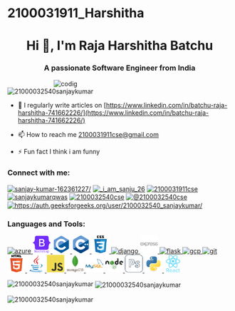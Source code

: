 # 2100031911_Harshitha

<h1 align="center">Hi 👋, I'm Raja Harshitha Batchu </h1>
<h3 align="center">A passionate Software Engineer from India</h3>
<img align="right" alt="codig" width="400" src="https://i.pinimg.com/originals/81/17/8b/81178b47a8598f0c81c4799f2cdd4057.gif">
<p align="left"> <img src="https://komarev.com/ghpvc/?username=21000032540sanjaykumar&label=Profile%20views&color=0e75b6&style=flat" alt="21000032540sanjaykumar" /> </p>

- 📝 I regularly write articles on [https://www.linkedin.com/in/batchu-raja-harshitha-741662226/](https://www.linkedin.com/in/batchu-raja-harshitha-741662226/)

- 📫 How to reach me 2100031911cse@gmail.com

- ⚡️ Fun fact I think i am funny

<h3 align="left">Connect with me:</h3>
<p align="left">
<a href="https://www.linkedin.com/in/batchu-raja-harshitha-741662226/" target="blank"><img align="center" src="https://raw.githubusercontent.com/rahuldkjain/github-profile-readme-generator/master/src/images/icons/Social/linked-in-alt.svg" alt="sanjay-kumar-162361227/" height="30" width="40" /></a>
<a href="https://www.instagram.com/harssh_79/" target="blank"><img align="center" src="https://raw.githubusercontent.com/rahuldkjain/github-profile-readme-generator/master/src/images/icons/Social/instagram.svg" alt="_i_am_sanju_26" height="30" width="40" /></a>
<a href="https://www.codechef.com/users/kl_harshitha" target="blank"><img align="center" src="https://cdn.jsdelivr.net/npm/simple-icons@3.1.0/icons/codechef.svg" alt="2100031911cse" height="30" width="40" /></a>
<a href="https://www.hackerrank.com/profile/h2100031911" target="blank"><img align="center" src="https://raw.githubusercontent.com/rahuldkjain/github-profile-readme-generator/master/src/images/icons/Social/hackerrank.svg" alt="sanjaykumarqwas" height="30" width="40" /></a>
<a href="https://codeforces.com/profile/Harshitha_31911" target="blank"><img align="center" src="https://raw.githubusercontent.com/rahuldkjain/github-profile-readme-generator/master/src/images/icons/Social/codeforces.svg" alt="2100032540cse" height="30" width="40" /></a>
<a href="https://www.hackerearth.com/@rajaharshitha" target="blank"><img align="center" src="https://raw.githubusercontent.com/rahuldkjain/github-profile-readme-generator/master/src/images/icons/Social/hackerearth.svg" alt="@2100032540cse" height="30" width="40" /></a>
<a href="https://auth.geeksforgeeks.org/user/https://auth.geeksforgeeks.org/user/2100032540_sanjaykumar/" target="blank"><img align="center" src="https://raw.githubusercontent.com/rahuldkjain/github-profile-readme-generator/master/src/images/icons/Social/geeks-for-geeks.svg" alt="https://auth.geeksforgeeks.org/user/2100032540_sanjaykumar/" height="30" width="40" /></a>
</p>

<h3 align="left">Languages and Tools:</h3>

<a href="https://azure.microsoft.com/en-in/" target="_blank" rel="noreferrer"> <img src="https://www.vectorlogo.zone/logos/microsoft_azure/microsoft_azure-icon.svg" alt="azure" width="40" height="40"/> </a> <a href="https://getbootstrap.com" target="_blank" rel="noreferrer"> <img src="https://raw.githubusercontent.com/devicons/devicon/master/icons/bootstrap/bootstrap-plain-wordmark.svg" alt="bootstrap" width="40" height="40"/> </a> <a href="https://www.cprogramming.com/" target="_blank" rel="noreferrer"> <img src="https://raw.githubusercontent.com/devicons/devicon/master/icons/c/c-original.svg" alt="c" width="40" height="40"/> </a>  <a href="https://www.w3schools.com/cpp/" target="_blank" rel="noreferrer"> <img src="https://raw.githubusercontent.com/devicons/devicon/master/icons/cplusplus/cplusplus-original.svg" alt="cplusplus" width="40" height="40"/> </a> <a href="https://www.w3schools.com/css/" target="_blank" rel="noreferrer"> <img src="https://raw.githubusercontent.com/devicons/devicon/master/icons/css3/css3-original-wordmark.svg" alt="css3" width="40" height="40"/> </a> <a href="https://www.djangoproject.com/" target="_blank" rel="noreferrer"> <img src="https://cdn.worldvectorlogo.com/logos/django.svg" alt="django" width="40" height="40"/> </a> <a href="https://expressjs.com" target="_blank" rel="noreferrer"> <img src="https://raw.githubusercontent.com/devicons/devicon/master/icons/express/express-original-wordmark.svg" alt="express" width="40" height="40"/> </a> <a href="https://flask.palletsprojects.com/" target="_blank" rel="noreferrer"> <img src="https://www.vectorlogo.zone/logos/pocoo_flask/pocoo_flask-icon.svg" alt="flask" width="40" height="40"/> </a>  </a> <a href="https://cloud.google.com" target="_blank" rel="noreferrer"> <img src="https://www.vectorlogo.zone/logos/google_cloud/google_cloud-icon.svg" alt="gcp" width="40" height="40"/> </a> <a href="https://git-scm.com/" target="_blank" rel="noreferrer"> <img src="https://www.vectorlogo.zone/logos/git-scm/git-scm-icon.svg" alt="git" width="40" height="40"/> </a> <a href="https://www.w3.org/html/" target="_blank" rel="noreferrer"> <img src="https://raw.githubusercontent.com/devicons/devicon/master/icons/html5/html5-original-wordmark.svg" alt="html5" width="40" height="40"/> </a> <a href="https://www.java.com" target="_blank" rel="noreferrer"> <img src="https://raw.githubusercontent.com/devicons/devicon/master/icons/java/java-original.svg" alt="java" width="40" height="40"/> </a> <a href="https://developer.mozilla.org/en-US/docs/Web/JavaScript" target="_blank" rel="noreferrer"> <img src="https://raw.githubusercontent.com/devicons/devicon/master/icons/javascript/javascript-original.svg" alt="javascript" width="40" height="40"/> </a>  <a href="https://www.mongodb.com/" target="_blank" rel="noreferrer"> <img src="https://raw.githubusercontent.com/devicons/devicon/master/icons/mongodb/mongodb-original-wordmark.svg" alt="mongodb" width="40" height="40"/> </a> <a href="https://www.mysql.com/" target="_blank" rel="noreferrer"> <img src="https://raw.githubusercontent.com/devicons/devicon/master/icons/mysql/mysql-original-wordmark.svg" alt="mysql" width="40" height="40"/> </a> <a href="https://nodejs.org" target="_blank" rel="noreferrer"> <img src="https://raw.githubusercontent.com/devicons/devicon/master/icons/nodejs/nodejs-original-wordmark.svg" alt="nodejs" width="40" height="40"/> </a> <a href="https://www.photoshop.com/en" target="_blank" rel="noreferrer"> <img src="https://raw.githubusercontent.com/devicons/devicon/master/icons/photoshop/photoshop-line.svg" alt="photoshop" width="40" height="40"/> </a> <a href="https://www.python.org" target="_blank" rel="noreferrer"> <img src="https://raw.githubusercontent.com/devicons/devicon/master/icons/python/python-original.svg" alt="python" width="40" height="40"/> </a> <a href="https://reactjs.org/" target="_blank" rel="noreferrer"> <img src="https://raw.githubusercontent.com/devicons/devicon/master/icons/react/react-original-wordmark.svg" alt="react" width="40" height="40"/> </a>  </p>
<p><img align="left" src="https://github-readme-stats.vercel.app/api/top-langs?username=21000032540sanjaykumar&show_icons=true&locale=en&layout=compact" alt="21000032540sanjaykumar" /></p>

<p>&nbsp;<img align="center" src="https://github-readme-stats.vercel.app/api?username=21000032540sanjaykumar&show_icons=true&locale=en" alt="21000032540sanjaykumar" /></p>

<p><img align="center" src="https://github-readme-streak-stats.herokuapp.com/?user=21000032540sanjaykumar&" alt="21000032540sanjaykumar" /></p>
